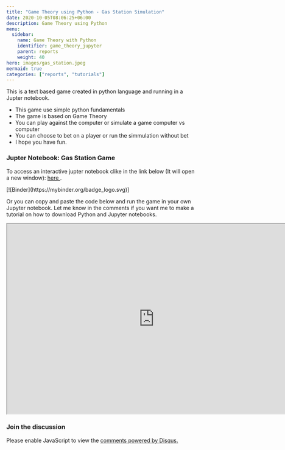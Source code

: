 ```yaml
---
title: "Game Theory using Python - Gas Station Simulation"
date: 2020-10-05T08:06:25+06:00
description: Game Theory using Python
menu:
  sidebar:
    name: Game Theory with Python
    identifier: game_theory_jupyter
    parent: reports
    weight: 40
hero: images/gas_station.jpeg
mermaid: true
categories: ["reports", "tutorials"]
---
```


This is a text based game created in python language and running in a Jupter notebook.

- This game use simple python fundamentals
- The game is based on Game Theory
- You can play against the computer or simulate a game computer vs computer
- You can choose to bet on a player or run the simmulation without bet
- I hope you have fun.

### Jupter Notebook: Gas Station Game

<p>
To access an interactive jupter notebook clike in the link below (It will open a new window):
  <a href="https://mybinder.org/v2/gh/fdesena/notebooks/HEAD" target="_blank"> here </a>. 
</p>
[![Binder](https://mybinder.org/badge_logo.svg)]

Or you can copy and paste the code below and run the game in your own Jupyter notebook. Let me know in the comments
if you want me to make a tutorial on how to download Python and Jupyter notebooks.

<iframe src="https://nbviewer.org/github/fdesena/notebooks/blob/f36b8cac8258a53fc57dbcbddfbc5bd1815818fc/gas_station_pygame.ipynb" width="772" height="500"></iframe>


### Join the discussion
<script id="dsq-count-scr' src="//felipesena.disqus.com/count.is" async></script>
<div id="disqus_thread"></div>
<script>
    /**
    *  RECOMMENDED CONFIGURATION VARIABLES: EDIT AND UNCOMMENT THE SECTION BELOW TO INSERT DYNAMIC VALUES FROM YOUR PLATFORM OR CMS.
    *  LEARN WHY DEFINING THESE VARIABLES IS IMPORTANT: https://disqus.com/admin/universalcode/#configuration-variables    */
    /*
    var disqus_config = function () {
    this.page.url = PAGE_URL;  // Replace PAGE_URL with your page's canonical URL variable
    this.page.identifier = PAGE_IDENTIFIER; // Replace PAGE_IDENTIFIER with your page's unique identifier variable
    };
    */
    (function() { // DON'T EDIT BELOW THIS LINE
    var d = document, s = d.createElement('script');
    s.src = 'https://felipesena.disqus.com/embed.js';
    s.setAttribute('data-timestamp', +new Date());
    (d.head || d.body).appendChild(s);
    })();
</script>
<noscript>Please enable JavaScript to view the <a href="https://disqus.com/?ref_noscript">comments powered by Disqus.</a></noscript>